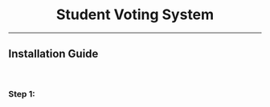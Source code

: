 <center>
    <h1>Student Voting System</h1>
</center>
<hr/>
<h2>Installation Guide</h2>
<br/>
<h3>Step 1:</h3>
